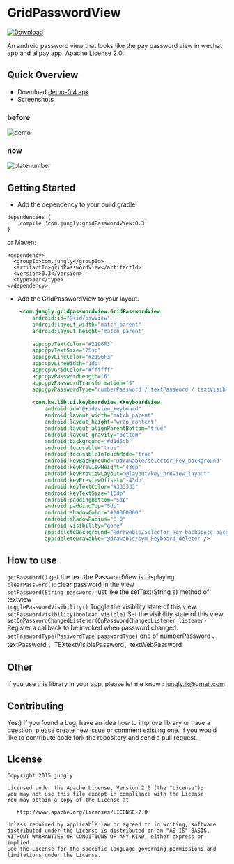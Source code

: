 # GridPasswordView
[ ![Download](https://api.bintray.com/packages/jungerr/maven/gridPasswordView/images/download.svg) ](https://bintray.com/jungerr/maven/gridPasswordView/_latestVersion)

An android password view that looks like the pay password view in wechat app and alipay app.
Apache License 2.0.

## Quick Overview

 - Download [demo-0.4.apk][2]
 - Screenshots
 
### before

![demo][1]

### now

![platenumber][3]

## Getting Started

 - Add the dependency to your build.gradle.
 
```
dependencies {
    compile 'com.jungly:gridPasswordView:0.3'
}
```
or Maven:
```
<dependency>
  <groupId>com.jungly</groupId>
  <artifactId>gridPasswordView</artifactId>
  <version>0.3</version>
  <type>aar</type>
</dependency>
```
 - Add the GridPasswordView to your layout.

```xml
    <com.jungly.gridpasswordview.GridPasswordView
        android:id="@+id/pswView"
        android:layout_width="match_parent"
        android:layout_height="match_parent" 
        
        app:gpvTextColor="#2196F3"
        app:gpvTextSize="25sp"
        app:gpvLineColor="#2196F3"
        app:gpvLineWidth="1dp"
        app:gpvGridColor="#ffffff"
        app:gpvPasswordLength="6"
        app:gpvPasswordTransformation="$"
        app:gpvPasswordType="numberPassword / textPassword / textVisiblePassword / textWebPassword"/>
        
        <com.kw.lib.ui.keyboardview.XKeyboardView
            android:id="@+id/view_keyboard"
            android:layout_width="match_parent"
            android:layout_height="wrap_content"
            android:layout_alignParentBottom="true"
            android:layout_gravity="bottom"
            android:background="#d1d5db"
            android:focusable="true"
            android:focusableInTouchMode="true"
            android:keyBackground="@drawable/selector_key_background"
            android:keyPreviewHeight="43dp"
            android:keyPreviewLayout="@layout/key_preview_layout"
            android:keyPreviewOffset="-43dp"
            android:keyTextColor="#333333"
            android:keyTextSize="16dp"
            android:paddingBottom="5dp"
            android:paddingTop="5dp"
            android:shadowColor="#00000000"
            android:shadowRadius="0.0"
            android:visibility="gone"
            app:deleteBackground="@drawable/selector_key_backspace_background"
            app:deleteDrawable="@drawable/sym_keyboard_delete" />
```

## How to use
`getPassWord()`    get the text the PasswordView is displaying  
`clearPassword()`:  clear password in the view  
`setPassword(String password)`    just like the setText(String s) method of textview  
`togglePasswordVisibility()`  Toggle the visibility state of this view.  
`setPasswordVisibility(boolean visible)`  Set the visibility  state of this view.  
`setOnPasswordChangedListener(OnPasswordChangedListener listener)`   Register a callback to be invoked when password changed.  
`setPasswordType(PasswordType passwordType)`  one of numberPassword 、textPassword 、TEXtextVisiblePassword、textWebPassword  

## Other
If you use this library in your app, please let me know : jungly.ik@gmail.com

## Contributing

Yes:) If you found a bug, have an idea how to improve library or have a question, please create new issue or comment existing one. If you would like to contribute code fork the repository and send a pull request.

License
---

    Copyright 2015 jungly

    Licensed under the Apache License, Version 2.0 (the "License");
    you may not use this file except in compliance with the License.
    You may obtain a copy of the License at

       http://www.apache.org/licenses/LICENSE-2.0

    Unless required by applicable law or agreed to in writing, software
    distributed under the License is distributed on an "AS IS" BASIS,
    WITHOUT WARRANTIES OR CONDITIONS OF ANY KIND, either express or implied.
    See the License for the specific language governing permissions and
    limitations under the License.

  [1]: http://jungerr.qiniudn.com/gridpasswordview_0.2.gif
  [2]: demo/demo-0.4.apk
  [3]: demo/platenumber_demo.gif
